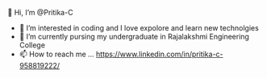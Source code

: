 👋 Hi, I’m @Pritika-C
- 👀 I’m interested in coding and I love expolore and learn new technolgies 
- 🌱 I’m currently pursing my undergraduate in Rajalakshmi Engineering College 
- 📫 How to reach me ... https://www.linkedin.com/in/pritika-c-958819222/ 

<!---
SWETHA-DURAIRAJ/SWETHA-DURAIRAJ is a ✨ special ✨ repository because its `README.md` (this file) appears on your GitHub profile.
You can click the Preview link to take a look at your changes.
--->
